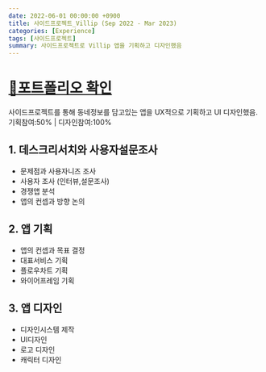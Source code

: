 ```yaml
---
date: 2022-06-01 00:00:00 +0900
title: 사이드프로젝트_Villip (Sep 2022 - Mar 2023)
categories: [Experience]
tags: [사이드프로젝트]
summary: 사이드프로젝트로 Villip 앱을 기획하고 디자인했음
---
```


# [🔗포트폴리오 확인](https://pjaehong.github.io/posts/SideProject-Villip-blog/)
사이드프로젝트를 통해 동네정보를 담고있는 앱을 UX적으로 기획하고 UI 디자인했음.<br>기획참여:50% | 디자인참여:100%


## 1. 데스크리서치와 사용자설문조사
- 문제점과 사용자니즈 조사
- 사용자 조사 (인터뷰,설문조사)
- 경쟁앱 분석
- 앱의 컨셉과 방향 논의

## 2. 앱 기획
- 앱의 컨셉과 목표 결정
- 대표서비스 기획
- 플로우차트 기획
- 와이어프레임 기획

## 3. 앱 디자인
- 디자인시스템 제작
- UI디자인
- 로고 디자인
- 캐릭터 디자인
